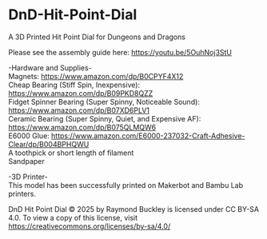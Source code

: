 # DnD-Hit-Point-Dial
 A 3D Printed Hit Point Dial for Dungeons and Dragons

Please see the assembly guide here: https://youtu.be/5OuhNoj3StU

-Hardware and Supplies-<br>
Magnets: https://www.amazon.com/dp/B0CPYF4X12<br>
Cheap Bearing (Stiff Spin, Inexpensive): https://www.amazon.com/dp/B09PKD8QZZ<br>
Fidget Spinner Bearing (Super Spinny, Noticeable Sound): https://www.amazon.com/dp/B07XD6PLV1<br>
Ceramic Bearing (Super Spinny, Quiet, and Expensive AF): https://www.amazon.com/dp/B075QLMQW6<br>
E6000 Glue: https://www.amazon.com/E6000-237032-Craft-Adhesive-Clear/dp/B004BPHQWU<br>
A toothpick or short length of filament<br>
Sandpaper

-3D Printer-<br>
This model has been successfully printed on Makerbot and Bambu Lab printers.<br>

 DnD Hit Point Dial © 2025 by Raymond Buckley is licensed under CC BY-SA 4.0. To view a copy of this license, visit https://creativecommons.org/licenses/by-sa/4.0/